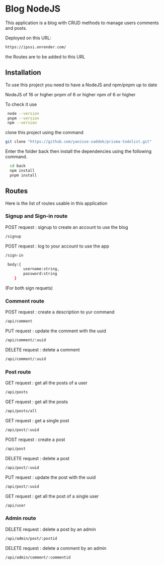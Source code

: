 
# Blog NodeJS

This application is a blog with CRUD methods to manage users comments and posts.

Deployed on this URL:
```bash
https://ipssi.onrender.com/
```

the Routes are to be added to this URL

## Installation

To use this project you need to have a NodeJS and npm/pnpm up to date 

NodeJS of 16 or higher
pnpm of 6 or higher
npm of 6 or higher

To check it use
```bash
 node --version
 pnpm --version
 npm --version
```
clone this project using the command
```bash
git clone "https://github.com/yanisse-saddek/prisma-todolist.git"
```

Enter the folder back then install the dependencies using the following command.

```bash
  cd back
  npm install 
  pnpm install
```


## Routes

Here is the list of routes usable in this application   

### Signup and Sign-in route

POST request : signup to create an account to use the blog 
```bash
/signup
```
POST request : log to your account to use the app
```bash
/sign-in
```

```bash
 body:{
        username:string,
        password:string
    }
```
(For both sign requets)

### Comment route

POST request : create a description to yur command 
```bash
/api/comment
```
PUT request : update the comment with the uuid
```bash
/api/comment/:uuid
```
DELETE request : delete a comment

```bash
/api/comment/:uuid
```

### Post route

GET request : get all the posts of a user
```bash
/api/posts
```
GET request : get all the posts 
```bash
/api/posts/all
```
GET request : get a single post
```bash
/api/post/:uuid
```
POST request : create a post 
```bash
/api/post
```
DELETE request : delete a post 
```bash
/api/post/:uuid
```
PUT request : update the post with the uuid
```bash
/api/post/:uuid
```
GET request : get all the post of a single user
```bash
/api/user
```

### Admin route

DELETE request : delete a post by an admin 
```bash
/api/admin/post/:postid
```
DELETE request : delete a comment by an admin 
```bash
/api/admin/comment/:commentid
```

    
